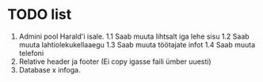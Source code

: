 # TODO list

1. Admini pool Harald'i isale.
1.1 Saab muuta lihtsalt iga lehe sisu
1.2 Saab muuta lahtiolekukellaaegu
1.3 Saab muuta töötajate infot
1.4 Saab muuta telefoni
2. Relative header ja footer (Ei copy igasse faili ümber uuesti)
3. Database x infoga.
